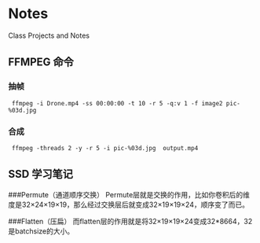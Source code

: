 # Notes
Class Projects and Notes

## FFMPEG 命令

### 抽帧
```linux
 ffmpeg -i Drone.mp4 -ss 00:00:00 -t 10 -r 5 -q:v 1 -f image2 pic-%03d.jpg
```
### 合成
```linux
 ffmpeg -threads 2 -y -r 5 -i pic-%03d.jpg  output.mp4
```
## SSD 学习笔记
###Permute（通道顺序交换）
Permute层就是交换的作用，比如你卷积后的维度是32×24×19×19，那么经过交换层后就变成32×19×19×24，顺序变了而已。

###Flatten（压扁）
而flatten层的作用就是将32×19×19×24变成32*8664，32是batchsize的大小。
